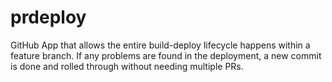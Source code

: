 # prdeploy
GitHub App that allows the entire build-deploy lifecycle happens within a feature branch.  If any problems are found in the deployment, a new commit is done and rolled through without needing multiple PRs.
